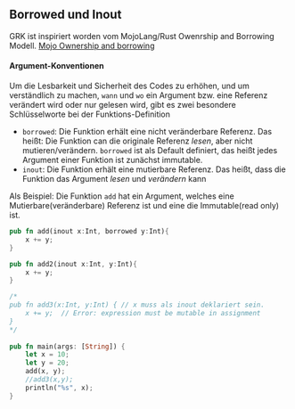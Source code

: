 ## Borrowed und Inout

GRK ist inspiriert worden vom MojoLang/Rust Owenrship and Borrowing Modell.
[Mojo Ownership and borrowing](https://docs.modular.com/mojo/manual/values/ownership)


#### Argument-Konventionen

Um die Lesbarkeit und Sicherheit des Codes zu erhöhen, und um verständlich zu machen, `wann` und `wo` ein Argument bzw. eine Referenz verändert wird oder nur gelesen wird, gibt es zwei besondere Schlüsselworte bei der Funktions-Definition

- `borrowed`: Die Funktion erhält eine nicht veränderbare Referenz. Das heißt: Die Funktion can die originale Referenz *lesen*, aber nicht mutieren/verändern. `borrowed` ist als Default definiert, das heißt jedes Argument einer Funktion ist zunächst immutable.
- `inout`: Die Funktion erhält eine mutierbare Referenz. Das heißt, dass die Funktion das Argument *lesen* und *verändern* kann


Als Beispiel: Die Funktion `add`  hat ein Argument, welches eine Mutierbare(veränderbare) Referenz ist und eine die Immutable(read only) ist.
```rust
pub fn add(inout x:Int, borrowed y:Int){  
    x += y;  
}  

pub fn add2(inout x:Int, y:Int){  
    x += y;  
}  

/*
pub fn add3(x:Int, y:Int) { // x muss als inout deklariert sein.
    x += y;  // Error: expression must be mutable in assignment
}
*/
  
pub fn main(args: [String]) {  
    let x = 10;  
    let y = 20;  
    add(x, y);
    //add3(x,y);
    println("%s", x);  
}
```